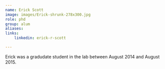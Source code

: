```yaml
---
name: Erick Scott
image: images/Erick-shrunk-278x300.jpg
role: phd
group: alum
aliases:
links:
    linkedin: erick-r-scott

---
```


Erick was a gradudate student in the lab between August 2014 and August 2015.